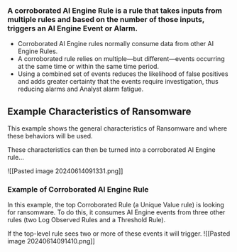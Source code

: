 ### A corroborated AI Engine Rule is a rule that takes inputs from multiple rules and based on the number of those inputs, triggers an AI Engine Event or Alarm.

- Corroborated AI Engine rules normally consume data from other AI Engine Rules.
- A corroborated rule relies on multiple—but different—events occurring at the same time or within the same time period.
- Using a combined set of events reduces the likelihood of false positives and adds greater certainty that the events require investigation, thus reducing alarms and Analyst alarm fatigue.


## Example Characteristics of Ransomware

This example shows the general characteristics of Ransomware and where these behaviors will be used.

These characteristics can then be turned into a corroborated AI Engine rule...

![[Pasted image 20240614091331.png]]

### Example of Corroborated AI Engine Rule

In this example, the top Corroborated Rule (a Unique Value rule) is looking for ransomware. To do this, it consumes AI Engine events from three other rules (two Log Observed Rules and a Threshold Rule).   
  
If the top-level rule sees two or more of these events it will trigger.
![[Pasted image 20240614091410.png]]

